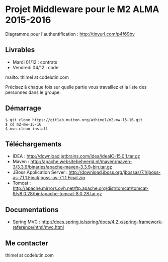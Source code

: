 Projet Middleware pour le M2 ALMA 2015-2016
===========================================

Diagramme pour l'authentification :
http://tinyurl.com/p4f69bv

Livrables
---------

- Mardi 01/12 : contrats
- Vendredi 04/12 : code

mailto: thimel at codelutin.com

Précisez à chaque fois sur quelle partie vous travaillez et la liste des personnes dans le groupe.

Démarrage
---------

    $ git clone https://gitlab.nuiton.org/athimel/m2-mw-15-16.git
    $ cd m2-mw-15-16
    $ mvn clean install

Téléchargements
---------------

- IDEA : http://download.jetbrains.com/idea/ideaIC-15.0.1.tar.gz
- Maven : http://apache.websitebeheerjd.nl/maven/maven-3/3.3.9/binaries/apache-maven-3.3.9-bin.tar.gz
- JBoss Application Server : http://download.jboss.org/jbossas/7.1/jboss-as-7.1.1.Final/jboss-as-7.1.1.Final.zip
- Tomcat : http://apache.mirrors.ovh.net/ftp.apache.org/dist/tomcat/tomcat-8/v8.0.28/bin/apache-tomcat-8.0.28.tar.gz

Documentations
--------------

- Spring MVC : http://docs.spring.io/spring/docs/4.2.x/spring-framework-reference/html/mvc.html

Me contacter
------------

thimel at codelutin.com

